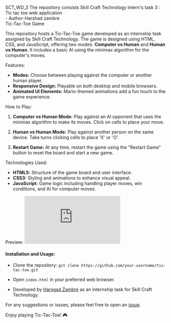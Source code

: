  SCT_WD_3
The repository consists Skill Craft Technology intern's task 3 : Tic tac toe web application
<br> - Author-Harshad zambre
<br> Tic-Tac-Toe Game

This repository hosts a Tic-Tac-Toe game developed as an internship task assigned by Skill Craft Technology. The game is designed using HTML, CSS, and JavaScript, offering two modes: **Computer vs Human** and **Human vs Human**. It includes a basic AI using the minimax algorithm for the computer's moves.

 Features:
- **Modes:** Choose between playing against the computer or another human player.
- **Responsive Design:** Playable on both desktop and mobile browsers.
- **Animated UI Elements:** Mario-themed animations add a fun touch to the game experience.

 How to Play:
1. **Computer vs Human Mode:** Play against an AI opponent that uses the minimax algorithm to make its moves. Click on cells to place your move.
   
2. **Human vs Human Mode:** Play against another person on the same device. Take turns clicking cells to place 'X' or 'O'.

3. **Restart Game:** At any time, restart the game using the "Restart Game" button to reset the board and start a new game.

Technologies Used:
- **HTML5:** Structure of the game board and user interface.
- **CSS3:** Styling and animations to enhance visual appeal.
- **JavaScript:** Game logic including handling player moves, win conditions, and AI for computer moves.

 Preview:
![Tic-Tac-Toe Preview](https://github.com/harshad-gear5/SCT_WD_3/blob/main/tictactoe.html)

#### Installation and Usage:
- Clone the repository: `git clone https://github.com/your-username/tic-tac-toe.git`
- Open `index.html` in your preferred web browser.





- Developed by [Harsgad Zambre](https://github.com/your-username) as an internship task for Skill Craft Technology.

For any suggestions or issues, please feel free to open an [issue](https://github.com/your-username/tic-tac-toe/issues).

Enjoy playing Tic-Tac-Toe! 🎮
